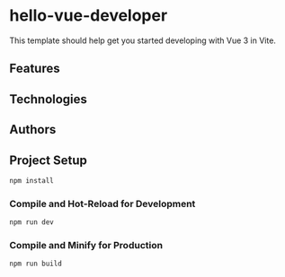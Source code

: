 # hello-vue-developer

This template should help get you started developing with Vue 3 in Vite.

## Features

## Technologies

## Authors

## Project Setup

```sh
npm install
```

### Compile and Hot-Reload for Development

```sh
npm run dev
```

### Compile and Minify for Production

```sh
npm run build
```
